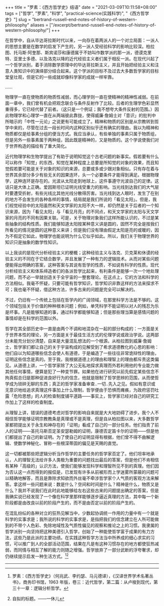 +++
title = "罗素：《西方哲学史》结语"
date = "2021-03-09T10:11:58+08:00"
tags = ["哲学", "罗素", "科学", "practical-science(实践科学)", "《西方哲学史》"]
slug = "bertrand-russell-end-notes-of-history-of-western-philosophy"
aliases = ["/excerpt/bertrand-russell-end-notes-of-history-of-western-philosophy/"]
+++

在哲学中，自从毕达哥拉斯时代以来，一向存在着两派人的一个对立局面：一派人的思想主要是在数学的启发下产生的，另一派人受经验科学的影响比较深。柏拉图、托马斯·阿奎那、斯宾诺莎和康德属于不妨叫作数学派的那一派，德谟克里特、亚里士多德、以及洛克以降的近代经验主义者们属于相反一派。在现代兴起了一个哲学派别，着手消除数学原理中的毕达哥拉斯主义，并且开始把经验主义和注意人类知识中的演绎部分结合起来。这个学派的目标不及过去大多数哲学家的目标堂皇壮观，但是它的一些成就却像科学家的成就一样牢靠。

……

物理学一直在使物质的物质性减弱，而心理学则一直在使精神的精神性减弱。在前面一章中，我们曾有机会把观念联合与条件反射作了比较。后者的生理学色彩显然重得多，它已经代替了前者。（这只是一个例证；我不想夸大条件反射的范围。）因此物理学和心理学一直在从两端彼此靠拢，使得威廉·詹姆士对「意识」的批判中所暗示的「中性一元论」之说更有可能成立了。精神和物质的区别是从宗教转到哲学中来的，尽管在过去一段长时间内这种区别似乎还有确实的理由。我以为精神和物质都仅是给事素分组的便当方式。我应当承认，有些单独的事素只属于物质组，但是另外一些事素属于两种组，因此既是精神的，又是物质的。这个学说使我们对于世界构造的描绘有了重大简化。

近代物理学和生物学提出了有助于说明知觉这个古老问题的新事实。假若要有什么可以称作「知觉」的东西，知觉在某种程度上总要是所知觉的对象的效果，而且知觉假若要可能是关于对象的知识的来源，总要或多或少跟对象相似。只有存在着与世界其余部分多少有些无关的因果连环，头一个必要条件才能得到满足。根据物理学，这种连环是存在的。光波从太阳走到地球上，这件事遵守光波自己的定律。这话只是大体上正确。爱因斯坦已证明光线受重力的影响。当光线到达我们的大气层时要遭受折射，有些光线比其他光线分散得厉害。当光线到达人眼时，发生了在别的地方不会发生的各种各样的事情，结局就是我们所说的「看见太阳」。但是，我们视觉经验中的太阳虽然和天文学家的太阳不大一样，却仍然是关于后者的一个知识来源，因为「看见太阳」与「看见月亮」的不同点，和天文学家的太阳与天文学家的月亮的不同有因果关联。可是，关于物理对象我们这样所能认识的，不过是某些抽象的结构性质。我们能够知道太阳按某种意义讲是圆的，固然不完全是按我们所看见的情况是圆的这种意义来讲；但是我们没有理由假定太阳是亮的或暖的，因为不假定它如此，物理学也能说明为什么它似乎如此。所以，我们关于物理世界的知识只是抽象的数学性知识。

以上我谈的是现代分析经验主义的梗概；这种经验主义与洛克、贝克莱和休谟的经验主义的不同在于它结合数学，并且发展了一种有力的逻辑技术。从而对某些问题便能得出明确的答案，这种答案与其说有哲学的性质，不如说有科学的性质。现代分析经验主义和体系缔造者们的各派哲学比起来，有利条件是能够一次一个地处理问题，而不必一举就创造关于全宇宙的一整套理论。在这点上，它的方法和科学的方法相似。我毫不怀疑，只要可能有哲学知识，哲学知识非靠这样的方法来探求不可；我也毫不怀疑，借这种方法，许多古来的问题是完全可以解决的。

不过，仍旧有一个传统上包括在哲学内的广阔领域，在那里科学方法是不够的。这个领域包括关于价值的种种根本问题；例如，单凭科学不能证明以对人的残忍为乐是坏事。凡是能够知道的事，通过科学都能够知道；但是那些理当算是感情问题的事情却是在科学的范围以外。

哲学在其全部历史中一直是由两个不调和地混杂在一起的部分构成的：一方面是关于世界本性的理论，另一方面是关于最佳生活方式的伦理学说或政治学说。这两部分未能充分划分清楚，自来是大量混乱想法的一个根源。从柏拉图到威廉·詹姆士，哲学家们都让自己的关于宇宙构成的见解受到了希求道德教化的心思的影响：他们自以为知道哪些信念会使人有道德，于是编造了一些往往非常诡辩性的理由，证明这些信念是真的。至于我，我根据道德上的理由和理智上的理由都斥责这类偏见。从道德上讲，一个哲学家除了大公无私地探求真理而外若利用他的专业能力做其他任何事情，便算是犯了一种变节罪。如果他在进行研究以前先假定某些信念不拘真假总归是那种促进良好行为的信念，他就是限制了哲学思辨的范围，从而使哲学成为琐碎无聊的东西；真正的哲学家准备审查..一切..先入之见。假如有意识或无意识地给追求真理这件事加上什么限制，哲学便由于恐惧而瘫痪，为政府惩罚吐露「危险思想」的人的检查制度铺平道路——事实上，哲学家已经对自己的研究工作加上了这样的检查制度。

从理智上讲，错误的道德考虑对哲学的影响自来就是大大地妨碍了进步。我个人不相信哲学能够证明宗教教条是真理或不是真理，但是自从柏拉图以来，大多数哲学家都把提出关于永生和神存在的「证明」看成了自己的一部分任务。他们指责了前人的证明——圣托马斯否定圣安瑟勒姆的证明，康德否定笛卡尔的证明——但是他们都提出了自己的新证明。为了使自己的证明显得有根据，他们曾不得不曲解逻辑、使数学神秘化、冒称一些根深蒂固的偏见是天赐的直觉。

这一切都被那些把逻辑分析当作哲学的主要任务的哲学家否定了。他们坦率地承认，人的理智无法给许多人类极为重要的问题找出最后的答案，但是他们不肯相信有某种「高级的」认识方法，使我们能够发现科学和理智所见不到的真理。他们因为否认这一点而得到的报偿是，已发现有许多从前被形而上学迷雾所蒙蔽的问题可以精确地解答，而且是靠除求知欲而外丝毫不牵涉哲学家个人气质的客观方法来解答。拿这样一些问题来说：数是什么？空间和时间是什么？精神是什么，物质又是什么？我并不说我们在此时此地能够给左右这些古来的问题提出确定的答案，但是我确实说已经发现了一个像在科学里那样能够逐步逼近真理的方法，其中每一个新阶段都是由改良以前的阶段产生的，而不是由否定以前的阶段产生的。

在混乱纷纭的各种对立的狂热见解当中，少数起协调统一作用的力量中有一个就是科学的实事求是；我所说的科学的实事求是，是指把我们的信念建立在人所可能做到的不带个人色彩、免除地域性及气质性偏见的观察和推论之上的习惯。我隶属的哲学派别一向坚持把这种美德引入哲学，创始了一种能使哲学富于成果的有力方法，这些乃是此派的主要功绩。在实践这种哲学方法当中所养成的细心求实的习惯，可以推广到人的全部活动范围，结果在凡是有这种习惯存在的地方都使狂热减弱，而同情与相互了解的能力则随之增强。哲学放弃了一部分武断的浮夸奢求，却仍继续提示启发一种生活方式。[^1][^2]

---

[^1]: 罗素：《西方哲学史》（何兆武、李约瑟、马元德译），《汉译世界学术名著丛书》，商务印书馆，1963 年版，卷三：近代哲学，第二篇：从卢梭到现代，第三十一章：逻辑分析哲学。
[^2]: 自拟的标题。——一休儿
